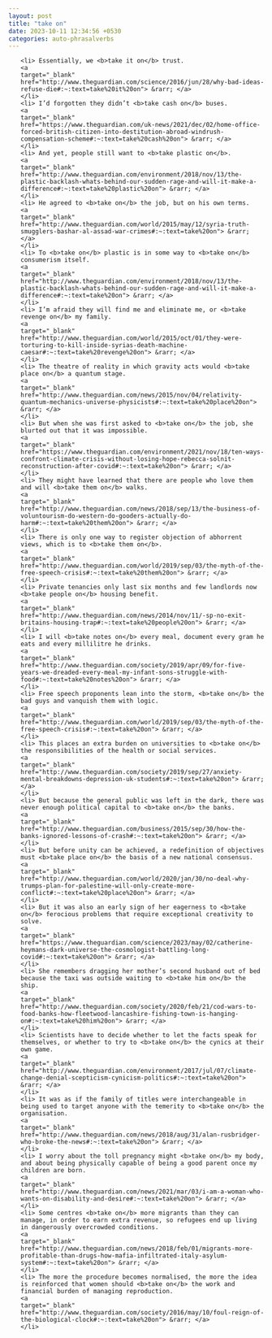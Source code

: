 ```yaml
---
layout: post
title: "take on"
date: 2023-10-11 12:34:56 +0530
categories: auto-phrasalverbs
---
```

<ol>

    <li> Essentially, we <b>take it on</b> trust.
    <a 
    target="_blank" 
    href="http://www.theguardian.com/science/2016/jun/28/why-bad-ideas-refuse-die#:~:text=take%20it%20on"> &rarr; </a>
    </li>
    <li> I’d forgotten they didn’t <b>take cash on</b> buses.
    <a 
    target="_blank" 
    href="https://www.theguardian.com/uk-news/2021/dec/02/home-office-forced-british-citizen-into-destitution-abroad-windrush-compensation-scheme#:~:text=take%20cash%20on"> &rarr; </a>
    </li>
    <li> And yet, people still want to <b>take plastic on</b>.
    <a 
    target="_blank" 
    href="http://www.theguardian.com/environment/2018/nov/13/the-plastic-backlash-whats-behind-our-sudden-rage-and-will-it-make-a-difference#:~:text=take%20plastic%20on"> &rarr; </a>
    </li>
    <li> He agreed to <b>take on</b> the job, but on his own terms.
    <a 
    target="_blank" 
    href="http://www.theguardian.com/world/2015/may/12/syria-truth-smugglers-bashar-al-assad-war-crimes#:~:text=take%20on"> &rarr; </a>
    </li>
    <li> To <b>take on</b> plastic is in some way to <b>take on</b> consumerism itself.
    <a 
    target="_blank" 
    href="http://www.theguardian.com/environment/2018/nov/13/the-plastic-backlash-whats-behind-our-sudden-rage-and-will-it-make-a-difference#:~:text=take%20on"> &rarr; </a>
    </li>
    <li> I’m afraid they will find me and eliminate me, or <b>take revenge on</b> my family.
    <a 
    target="_blank" 
    href="http://www.theguardian.com/world/2015/oct/01/they-were-torturing-to-kill-inside-syrias-death-machine-caesar#:~:text=take%20revenge%20on"> &rarr; </a>
    </li>
    <li> The theatre of reality in which gravity acts would <b>take place on</b> a quantum stage.
    <a 
    target="_blank" 
    href="http://www.theguardian.com/news/2015/nov/04/relativity-quantum-mechanics-universe-physicists#:~:text=take%20place%20on"> &rarr; </a>
    </li>
    <li> But when she was first asked to <b>take on</b> the job, she blurted out that it was impossible.
    <a 
    target="_blank" 
    href="https://www.theguardian.com/environment/2021/nov/18/ten-ways-confront-climate-crisis-without-losing-hope-rebecca-solnit-reconstruction-after-covid#:~:text=take%20on"> &rarr; </a>
    </li>
    <li> They might have learned that there are people who love them and will <b>take them on</b> walks.
    <a 
    target="_blank" 
    href="http://www.theguardian.com/news/2018/sep/13/the-business-of-voluntourism-do-western-do-gooders-actually-do-harm#:~:text=take%20them%20on"> &rarr; </a>
    </li>
    <li> There is only one way to register objection of abhorrent views, which is to <b>take them on</b>.
    <a 
    target="_blank" 
    href="http://www.theguardian.com/world/2019/sep/03/the-myth-of-the-free-speech-crisis#:~:text=take%20them%20on"> &rarr; </a>
    </li>
    <li> Private tenancies only last six months and few landlords now <b>take people on</b> housing benefit.
    <a 
    target="_blank" 
    href="http://www.theguardian.com/news/2014/nov/11/-sp-no-exit-britains-housing-trap#:~:text=take%20people%20on"> &rarr; </a>
    </li>
    <li> I will <b>take notes on</b> every meal, document every gram he eats and every millilitre he drinks.
    <a 
    target="_blank" 
    href="http://www.theguardian.com/society/2019/apr/09/for-five-years-we-dreaded-every-meal-my-infant-sons-struggle-with-food#:~:text=take%20notes%20on"> &rarr; </a>
    </li>
    <li> Free speech proponents lean into the storm, <b>take on</b> the bad guys and vanquish them with logic.
    <a 
    target="_blank" 
    href="http://www.theguardian.com/world/2019/sep/03/the-myth-of-the-free-speech-crisis#:~:text=take%20on"> &rarr; </a>
    </li>
    <li> This places an extra burden on universities to <b>take on</b> the responsibilities of the health or social services.
    <a 
    target="_blank" 
    href="http://www.theguardian.com/society/2019/sep/27/anxiety-mental-breakdowns-depression-uk-students#:~:text=take%20on"> &rarr; </a>
    </li>
    <li> But because the general public was left in the dark, there was never enough political capital to <b>take on</b> the banks.
    <a 
    target="_blank" 
    href="http://www.theguardian.com/business/2015/sep/30/how-the-banks-ignored-lessons-of-crash#:~:text=take%20on"> &rarr; </a>
    </li>
    <li> But before unity can be achieved, a redefinition of objectives must <b>take place on</b> the basis of a new national consensus.
    <a 
    target="_blank" 
    href="http://www.theguardian.com/world/2020/jan/30/no-deal-why-trumps-plan-for-palestine-will-only-create-more-conflict#:~:text=take%20place%20on"> &rarr; </a>
    </li>
    <li> But it was also an early sign of her eagerness to <b>take on</b> ferocious problems that require exceptional creativity to solve.
    <a 
    target="_blank" 
    href="https://www.theguardian.com/science/2023/may/02/catherine-heymans-dark-universe-the-cosmologist-battling-long-covid#:~:text=take%20on"> &rarr; </a>
    </li>
    <li> She remembers dragging her mother’s second husband out of bed because the taxi was outside waiting to <b>take him on</b> the ship.
    <a 
    target="_blank" 
    href="http://www.theguardian.com/society/2020/feb/21/cod-wars-to-food-banks-how-fleetwood-lancashire-fishing-town-is-hanging-on#:~:text=take%20him%20on"> &rarr; </a>
    </li>
    <li> Scientists have to decide whether to let the facts speak for themselves, or whether to try to <b>take on</b> the cynics at their own game.
    <a 
    target="_blank" 
    href="http://www.theguardian.com/environment/2017/jul/07/climate-change-denial-scepticism-cynicism-politics#:~:text=take%20on"> &rarr; </a>
    </li>
    <li> It was as if the family of titles were interchangeable in being used to target anyone with the temerity to <b>take on</b> the organisation.
    <a 
    target="_blank" 
    href="http://www.theguardian.com/news/2018/aug/31/alan-rusbridger-who-broke-the-news#:~:text=take%20on"> &rarr; </a>
    </li>
    <li> I worry about the toll pregnancy might <b>take on</b> my body, and about being physically capable of being a good parent once my children are born.
    <a 
    target="_blank" 
    href="http://www.theguardian.com/news/2021/mar/03/i-am-a-woman-who-wants-on-disability-and-desire#:~:text=take%20on"> &rarr; </a>
    </li>
    <li> Some centres <b>take on</b> more migrants than they can manage, in order to earn extra revenue, so refugees end up living in dangerously overcrowded conditions.
    <a 
    target="_blank" 
    href="http://www.theguardian.com/news/2018/feb/01/migrants-more-profitable-than-drugs-how-mafia-infiltrated-italy-asylum-system#:~:text=take%20on"> &rarr; </a>
    </li>
    <li> The more the procedure becomes normalised, the more the idea is reinforced that women should <b>take on</b> the work and financial burden of managing reproduction.
    <a 
    target="_blank" 
    href="http://www.theguardian.com/society/2016/may/10/foul-reign-of-the-biological-clock#:~:text=take%20on"> &rarr; </a>
    </li>